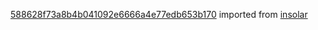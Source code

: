 [588628f73a8b4b041092e6666a4e77edb653b170](https://github.com/insolar/insolar/commit/588628f73a8b4b041092e6666a4e77edb653b170) imported from [insolar](https://github.com/insolar/insolar)
